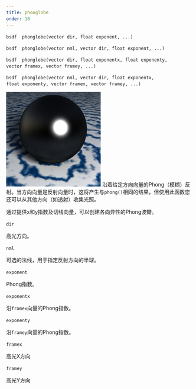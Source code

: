 ```yaml
---
title: phonglobe
order: 18
---
```

`bsdf  phonglobe(vector dir, float exponent, ...)`

`bsdf  phonglobe(vector nml, vector dir, float exponent, ...)`

`bsdf  phonglobe(vector dir, float exponentx, float exponenty, vector framex, vector framey, ...)`

`bsdf  phonglobe(vector nml, vector dir, float exponentx, float exponenty, vector framex, vector framey, ...)`

![](../_static/rendering/phonglobe.png)
沿着给定方向向量的Phong（模糊）反射。当方向向量是反射向量时，这将产生与`phong()`相同的结果，但使用此函数您还可以从其他方向（如透射）收集光照。

通过提供x和y指数及切线向量，可以创建各向异性的Phong波瓣。

`dir`

高光方向。

`nml`

可选的法线，用于指定反射方向的半球。

`exponent`

Phong指数。

`exponentx`

沿`framex`向量的Phong指数。

`exponenty`

沿`framey`向量的Phong指数。

`framex`

高光X方向

`framey`

高光Y方向
